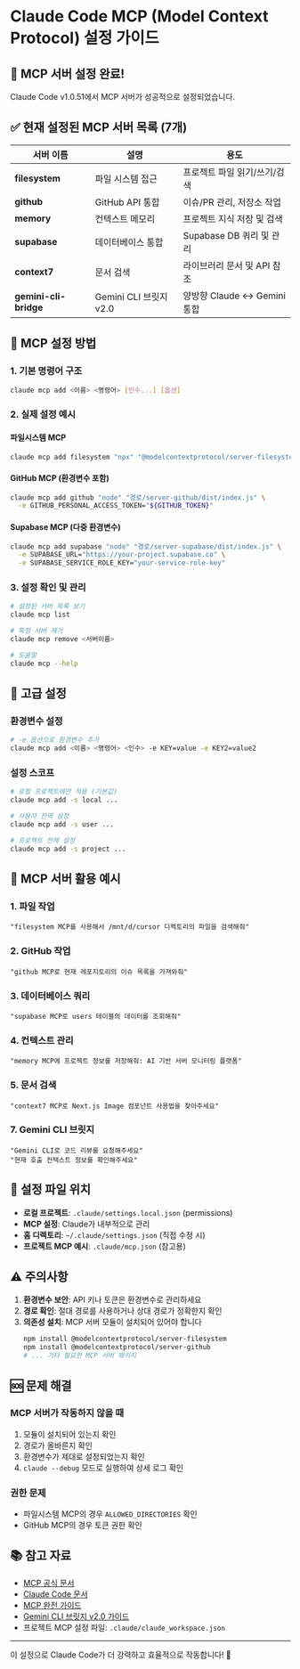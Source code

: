 # Claude Code MCP (Model Context Protocol) 설정 가이드

## 🎯 MCP 서버 설정 완료!

Claude Code v1.0.51에서 MCP 서버가 성공적으로 설정되었습니다.

## ✅ 현재 설정된 MCP 서버 목록 (7개)

| 서버 이름 | 설명 | 용도 |
|-----------|------|------|
| **filesystem** | 파일 시스템 접근 | 프로젝트 파일 읽기/쓰기/검색 |
| **github** | GitHub API 통합 | 이슈/PR 관리, 저장소 작업 |
| **memory** | 컨텍스트 메모리 | 프로젝트 지식 저장 및 검색 |
| **supabase** | 데이터베이스 통합 | Supabase DB 쿼리 및 관리 |
| **context7** | 문서 검색 | 라이브러리 문서 및 API 참조 |
| **gemini-cli-bridge** | Gemini CLI 브릿지 v2.0 | 양방향 Claude ↔ Gemini 통합 |

## 📝 MCP 설정 방법

### 1. 기본 명령어 구조
```bash
claude mcp add <이름> <명령어> [인수...] [옵션]
```

### 2. 실제 설정 예시

#### 파일시스템 MCP
```bash
claude mcp add filesystem "npx" "@modelcontextprotocol/server-filesystem" "/mnt/d/cursor"
```

#### GitHub MCP (환경변수 포함)
```bash
claude mcp add github "node" "경로/server-github/dist/index.js" \
  -e GITHUB_PERSONAL_ACCESS_TOKEN="${GITHUB_TOKEN}"
```

#### Supabase MCP (다중 환경변수)
```bash
claude mcp add supabase "node" "경로/server-supabase/dist/index.js" \
  -e SUPABASE_URL="https://your-project.supabase.co" \
  -e SUPABASE_SERVICE_ROLE_KEY="your-service-role-key"
```

### 3. 설정 확인 및 관리
```bash
# 설정된 서버 목록 보기
claude mcp list

# 특정 서버 제거
claude mcp remove <서버이름>

# 도움말
claude mcp --help
```

## 🔧 고급 설정

### 환경변수 설정
```bash
# -e 옵션으로 환경변수 추가
claude mcp add <이름> <명령어> <인수> -e KEY=value -e KEY2=value2
```

### 설정 스코프
```bash
# 로컬 프로젝트에만 적용 (기본값)
claude mcp add -s local ...

# 사용자 전역 설정
claude mcp add -s user ...

# 프로젝트 전체 설정
claude mcp add -s project ...
```

## 🚀 MCP 서버 활용 예시

### 1. 파일 작업
```
"filesystem MCP를 사용해서 /mnt/d/cursor 디렉토리의 파일을 검색해줘"
```

### 2. GitHub 작업
```
"github MCP로 현재 레포지토리의 이슈 목록을 가져와줘"
```

### 3. 데이터베이스 쿼리
```
"supabase MCP로 users 테이블의 데이터를 조회해줘"
```

### 4. 컨텍스트 관리
```
"memory MCP에 프로젝트 정보를 저장해줘: AI 기반 서버 모니터링 플랫폼"
```

### 5. 문서 검색
```
"context7 MCP로 Next.js Image 컴포넌트 사용법을 찾아주세요"
```

### 7. Gemini CLI 브릿지
```
"Gemini CLI로 코드 리뷰를 요청해주세요"
"현재 호출 컨텍스트 정보를 확인해주세요"
```

## 📍 설정 파일 위치

- **로컬 프로젝트**: `.claude/settings.local.json` (permissions)
- **MCP 설정**: Claude가 내부적으로 관리
- **홈 디렉토리**: `~/.claude/settings.json` (직접 수정 시)
- **프로젝트 MCP 예시**: `.claude/mcp.json` (참고용)

## ⚠️ 주의사항

1. **환경변수 보안**: API 키나 토큰은 환경변수로 관리하세요
2. **경로 확인**: 절대 경로를 사용하거나 상대 경로가 정확한지 확인
3. **의존성 설치**: MCP 서버 모듈이 설치되어 있어야 합니다
   ```bash
   npm install @modelcontextprotocol/server-filesystem
   npm install @modelcontextprotocol/server-github
   # ... 기타 필요한 MCP 서버 패키지
   ```

## 🆘 문제 해결

### MCP 서버가 작동하지 않을 때
1. 모듈이 설치되어 있는지 확인
2. 경로가 올바른지 확인
3. 환경변수가 제대로 설정되었는지 확인
4. `claude --debug` 모드로 실행하여 상세 로그 확인

### 권한 문제
- 파일시스템 MCP의 경우 `ALLOWED_DIRECTORIES` 확인
- GitHub MCP의 경우 토큰 권한 확인

## 📚 참고 자료

- [MCP 공식 문서](https://github.com/modelcontextprotocol)
- [Claude Code 문서](https://docs.anthropic.com/en/docs/claude-code)
- [MCP 완전 가이드](./mcp-complete-guide.md)
- [Gemini CLI 브릿지 v2.0 가이드](./gemini-cli-bridge-v2-guide.md)
- 프로젝트 MCP 설정 파일: `.claude/claude_workspace.json`

---

이 설정으로 Claude Code가 더 강력하고 효율적으로 작동합니다! 🚀